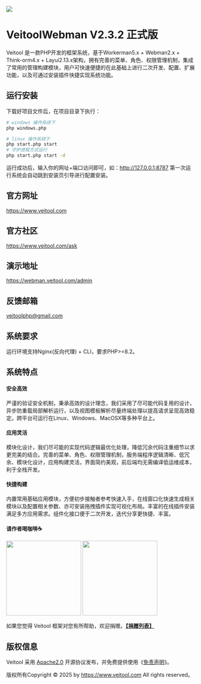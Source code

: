 ![](https://www.veitool.com/file/demo/logo.png) 

VeitoolWebman V2.3.2 正式版
===============
Veitool 是一款PHP开发的框架系统，基于Workerman5.x + Webman2.x + Think-orm4.x + Layui2.13.x架构，拥有完善的菜单、角色、权限管理机制，集成了常用的管理构建模块，用户可快速便捷的在此基础上进行二次开发、配置、扩展功能，以及可通过安装插件快捷实现系统功能。

## 运行安装
下载好项目文件后，在项目目录下执行：
``` bash
# windows 操作系统下
php windows.php

# linux 操作系统下
php start.php start
# 守护进程方式运行
php start.php start -d
```
运行成功后，输入你的网址+端口访问即可，如：http://127.0.0.1:8787 第一次运行系统会自动跳到安装页引导进行配置安装。

## 官方网址
https://www.veitool.com

## 官方社区
https://www.veitool.com/ask

## 演示地址
https://webman.veitool.com/admin

## 反馈邮箱
veitoolphp@gmail.com

## 系统要求
运行环境支持Nginx(反向代理) + CLI，要求PHP>=8.2。

## 系统特点

#### 安全高效
严谨的验证安全机制，秉承高效的设计理念，我们采用了尽可能代码复用的设计，异步防重载局部解析运行，以及视图模板解析尽量终端处理以提高请求呈现高效稳定。跨平台可运行在Linux、Windows、MacOSX等多种平台上。

#### 应用灵活
模块化设计，我们尽可能的实现代码逻辑最优化处理，降低冗余代码注重细节以求更完美的结合。完善的菜单、角色、权限管理机制，服务端程序逻辑清晰、低冗余、模块化设计，应用构建灵活，界面简约美观，前后端均无需编译低运维成本，利于全栈开发。

#### 快捷构建
内置常用基础应用模块，方便初步接触者参考快速入手，在线窗口化快速生成相关模块以及配置相关参数、亦可安装拖拽插件实现可视化布局。丰富的在线插件安装满足多方应用需求。组件化接口便于二次开发，迭代分享更快捷、丰富。

#### 请作者喝咖啡☕️
<img src="https://www.veitool.com/file/pay/wepay.jpg" width="200"/>
<img src="https://www.veitool.com/file/pay/alipay.jpg" width="200"/>
<p>如果您觉得 Veitool 框架对您有所帮助，欢迎捐赠。<b><a href="https://www.veitool.com/donate">【捐赠列表】</a></b></p>

## 版权信息
Veitool 采用 [Apache2.0](https://opensource.org/license/apache-2-0/) 开源协议发布，并免费提供使用《[免责声明](https://gitee.com/veitool/veitoolwebman/blob/master/DISCLAIMER.md)》。

版权所有Copyright © 2025 by https://www.veitool.com All rights reserved。